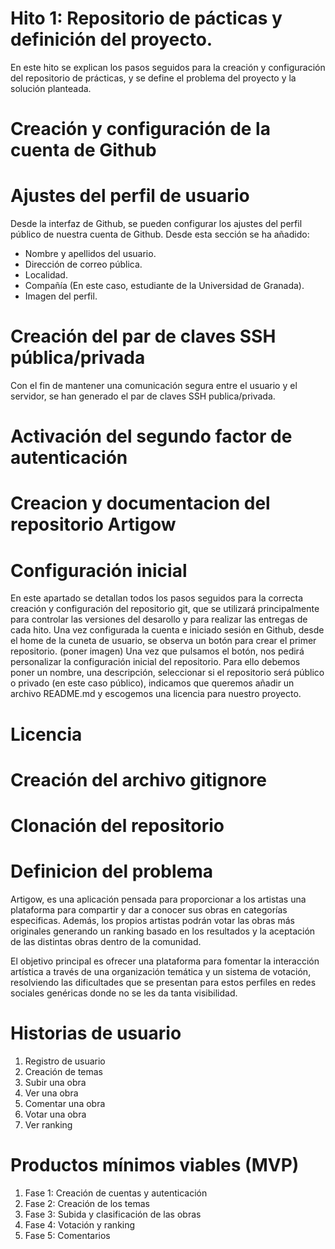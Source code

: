 # Hito 1: Repositorio de pácticas y definición del proyecto.
En este hito se explican los pasos seguidos para la creación y configuración del repositorio de prácticas, y se define el problema del proyecto y la solución planteada.

# Creación y configuración de la cuenta de Github
  # Ajustes del perfil de usuario
  Desde la interfaz de Github, se pueden configurar los ajustes del perfil público de nuestra cuenta de Github. 
  Desde esta sección se ha añadido: 
  - Nombre y apellidos del usuario.
  - Dirección de correo pública.
  - Localidad.
  - Compañía (En este caso, estudiante de la Universidad de Granada).
  - Imagen del perfil.
  
  # Creación del par de claves SSH pública/privada
Con el fin de mantener una comunicación segura entre el usuario y el servidor, se han generado el par de claves SSH publica/privada.
  
  # Activación del segundo factor de autenticación

# Creacion y documentacion del repositorio Artigow
  # Configuración inicial
En este apartado se detallan todos los pasos seguidos para la correcta creación y configuración del repositorio git, que se utilizará principalmente para controlar las versiones del desarollo y para realizar las entregas de cada hito.
Una vez configurada la cuenta e iniciado sesión en Github, desde el home de la cuneta de usuario, se observa un botón para crear el primer repositorio.
(poner imagen)
Una vez que pulsamos el botón, nos pedirá personalizar la configuración inicial del repositorio.
Para ello debemos poner un nombre, una descripción, seleccionar si el repositorio será público o privado (en este caso público), indicamos que queremos añadir un archivo README.md y escogemos una licencia para nuestro proyecto.
  # Licencia
  # Creación del archivo gitignore

# Clonación del repositorio
# Definicion del problema
Artigow, es una aplicación pensada para proporcionar a los artistas una plataforma para compartir y dar a conocer sus obras en categorías especificas. 
Además, los propios artistas podrán votar las obras más originales generando un ranking basado en los resultados y la aceptación de las distintas obras dentro de la comunidad.

El objetivo principal es ofrecer una plataforma para fomentar la interacción artística a través de una organización temática y un sistema de votación, resolviendo las dificultades que se presentan para estos perfiles en redes sociales genéricas donde no se les da tanta visibilidad.

# Historias de usuario
1. Registro de usuario
2. Creación de temas
3. Subir una obra
4. Ver una obra 
5. Comentar una obra
6. Votar una obra
7. Ver ranking
   
# Productos mínimos viables (MVP)
1. Fase 1: Creación de cuentas y autenticación
2. Fase 2: Creación de los temas
3. Fase 3: Subida y clasificación de las obras
4. Fase 4: Votación y ranking
5. Fase 5: Comentarios
